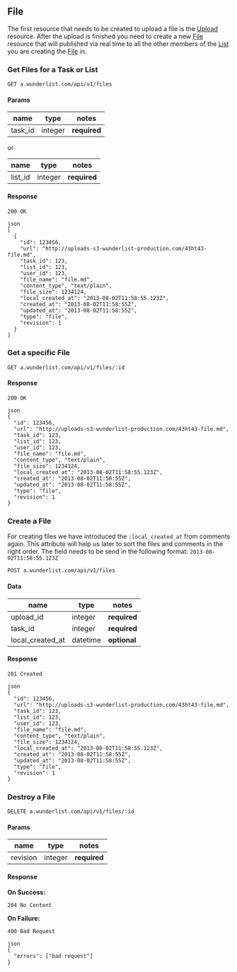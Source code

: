 ## File

The first resource that needs to be created to upload a file is the [Upload](/documentation/endpoints/upload) resource. After the upload
is finished you need to create a new [File](/documentation/endpoints/file) resource that will published via real time to
all the other members of the [List](/documentation/endpoints/list) you are creating the [File](/documentation/endpoints/file) in.

### Get Files for a Task or List

    GET a.wunderlist.com/api/v1/files

#### Params

name | type | notes
-----|------|------
task_id|integer|**required**

or

name | type | notes
-----|------|------
list_id|integer|**required**

#### Response

    200 OK

    json
    [
      {
        "id": 123456,
        "url": "http://uploads-s3-wunderlist-production.com/43ht43-file.md",
        "task_id": 123,
        "list_id": 123,
        "user_id": 123,
        "file_name": "file.md",
        "content_type", "text/plain",
        "file_size": 1234124,
        "local_created_at": "2013-08-02T11:58:55.123Z",
        "created_at": "2013-08-02T11:58:55Z",
        "updated_at": "2013-08-02T11:58:55Z",
        "type": "file",
        "revision": 1
      }
    ]

### Get a specific File

    GET a.wunderlist.com/api/v1/files/:id

#### Response

    200 OK

    json
    {
      "id": 123456,
      "url": "http://uploads-s3-wunderlist-production.com/43ht43-file.md",
      "task_id": 123,
      "list_id": 123,
      "user_id": 123,
      "file_name": "file.md",
      "content_type", "text/plain",
      "file_size": 1234124,
      "local_created_at": "2013-08-02T11:58:55.123Z",
      "created_at": "2013-08-02T11:58:55Z",
      "updated_at": "2013-08-02T11:58:55Z",
      "type": "file",
      "revision": 1
    }

### Create a File

For creating files we have introduced the `:local_created_at` from comments again. This attribute will help us later to sort the files and comments in the right order. The field needs to be send in the following format: `2013-08-02T11:58:55.123Z`

    POST a.wunderlist.com/api/v1/files

#### Data

name | type | notes
-----|------|------
upload_id|integer|**required**
task_id|integer|**required**
local\_created\_at|datetime|**optional**

#### Response

    201 Created

    json
    {
      "id": 123456,
      "url": "http://uploads-s3-wunderlist-production.com/43ht43-file.md",
      "task_id": 123,
      "list_id": 123,
      "user_id": 123,
      "file_name": "file.md",
      "content_type", "text/plain",
      "file_size": 1234124,
      "local_created_at": "2013-08-02T11:58:55.123Z",
      "created_at": "2013-08-02T11:58:55Z",
      "updated_at": "2013-08-02T11:58:55Z",
      "type": "file",
      "revision": 1
    }

### Destroy a File

    DELETE a.wunderlist.com/api/v1/files/:id

#### Params

name | type | notes
-----|------|------
revision|integer|**required**

#### Response

**On Success:**

    204 No Content

**On Failure:**

    400 Bad Request

    json
    {
      "errors": ["bad request"]
    }
